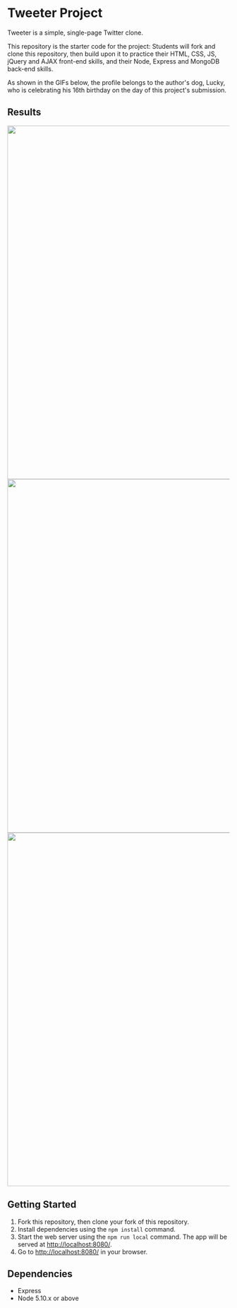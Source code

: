 # Tweeter Project

Tweeter is a simple, single-page Twitter clone.

This repository is the starter code for the project: Students will fork and clone this repository, then build upon it to practice their HTML, CSS, JS, jQuery and AJAX front-end skills, and their Node, Express and MongoDB back-end skills.

As shown in the GIFs below, the profile belongs to the author's dog, Lucky, who is celebrating his 16th birthday on the day of this project's submission.


## Results
<img src="https://media.giphy.com/media/CJwFP0xdhIKWOZpY6Z/giphy.gif?cid=790b7611294a09694af6e3096a08b5d6da92364837da0dbb&rid=giphy.gif&ct=g" width="800">

<img src="https://media.giphy.com/media/htWSvii8JTStmVI4SP/giphy.gif?cid=790b76118d86d20ebae512735d7aee5cf5149ebadbf439aa&rid=giphy.gif&ct=g" width="800">

<img src="https://media.giphy.com/media/vYVR6jjyJbkICOG9vV/giphy.gif?cid=790b7611eb691de9680115b85a9143819c46bd91d25395e1&rid=giphy.gif&ct=g" width="800">


## Getting Started

1. Fork this repository, then clone your fork of this repository.
2. Install dependencies using the `npm install` command.
3. Start the web server using the `npm run local` command. The app will be served at <http://localhost:8080/>.
4. Go to <http://localhost:8080/> in your browser.

## Dependencies

- Express
- Node 5.10.x or above
